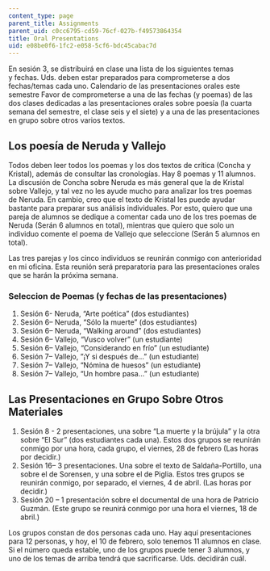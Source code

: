 ```yaml
---
content_type: page
parent_title: Assignments
parent_uid: c0cc6795-cd59-76cf-027b-f49573864354
title: Oral Presentations
uid: e08be0f6-1fc2-e058-5cf6-bdc45cabac7d
---
```


En sesión 3, se distribuirá en clase una lista de los siguientes temas y fechas. Uds. deben estar preparados para comprometerse a dos fechas/temas cada uno. Calendario de las presentaciones orales este semestre Favor de comprometerse a una de las fechas (y poemas) de las dos clases dedicadas a las presentaciones orales sobre poesía (la cuarta semana del semestre, el clase seis y el siete) y a una de las presentaciones en grupo sobre otros varios textos.

Los poesía de Neruda y Vallejo
------------------------------

Todos deben leer todos los poemas y los dos textos de crítica (Concha y Kristal), además de consultar las cronologías. Hay 8 poemas y 11 alumnos. La discusión de Concha sobre Neruda es más general que la de Kristal sobre Vallejo, y tal vez no les ayude mucho para analizar los tres poemas de Neruda. En cambio, creo que el texto de Kristal les puede ayudar bastante para preparar sus análisis individuales. Por esto, quiero que una pareja de alumnos se dedique a comentar cada uno de los tres poemas de Neruda (Serán 6 alumnos en total), mientras que quiero que solo un individuo comente el poema de Vallejo que seleccione (Serán 5 alumnos en total).

Las tres parejas y los cinco individuos se reunirán conmigo con anterioridad en mi oficina. Esta reunión será preparatoria para las presentaciones orales que se harán la próxima semana.

### Seleccion de Poemas (y fechas de las presentaciones)

1.  Sesión 6- Neruda, “Arte poética” (dos estudiantes)
2.  Sesión 6– Neruda, “Sólo la muerte” (dos estudiantes)
3.  Sesión 6– Neruda, “Walking around” (dos estudiantes)
4.  Sesión 6– Vallejo, “Vusco volver” (un estudiante)
5.  Sesión 6– Vallejo, “Considerando en frío” (un estudiante)
6.  Sesión 7– Vallejo, ”¡Y si después de…” (un estudiante)
7.  Sesión 7– Vallejo, “Nómina de huesos” (un estudiante)
8.  Sesión 7– Vallejo, “Un hombre pasa…” (un estudiante)

Las Presentaciones en Grupo Sobre Otros Materiales
--------------------------------------------------

1.  Sesión 8 - 2 presentaciones, una sobre “La muerte y la brújula” y la otra sobre “El Sur” (dos estudiantes cada una). Estos dos grupos se reunirán conmigo por una hora, cada grupo, el viernes, 28 de febrero (Las horas por decidir.)
2.  Sesión 16– 3 presentaciones. Una sobre el texto de Saldaña-Portillo, una sobre el de Sorensen, y una sobre el de Piglia. Estos tres grupos se reunirán conmigo, por separado, el viernes, 4 de abril. (Las horas por decidir.)
3.  Sesión 20 – 1 presentación sobre el documental de una hora de Patricio Guzmán. (Este grupo se reunirá conmigo por una hora el viernes, 18 de abril.)

Los grupos constan de dos personas cada uno. Hay aquí presentaciones para 12 personas, y hoy, el 10 de febrero, solo tenemos 11 alumnos en clase. Si el número queda estable, uno de los grupos puede tener 3 alumnos, y uno de los temas de arriba tendrá que sacrificarse. Uds. decidirán cuál.